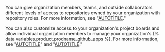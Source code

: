 You can give organization members, teams, and outside collaborators different levels of access to repositories owned by your organization with repository roles. For more information, see "[AUTOTITLE](/organizations/managing-user-access-to-your-organizations-repositories/managing-repository-roles/repository-roles-for-an-organization)."

You can also customize access to your organization's project boards and allow individual organization members to manage your organization's {% data variables.product.prodname_github_apps %}. For more information, see "[AUTOTITLE](/organizations/managing-access-to-your-organizations-project-boards)" and "[AUTOTITLE](/organizations/managing-programmatic-access-to-your-organization)."
